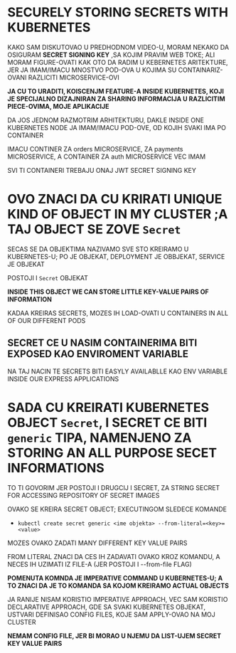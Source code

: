 # SECURELY STORING SECRETS WITH KUBERNETES

KAKO SAM DISKUTOVAO U PREDHODNOM VIDEO-U, MORAM NEKAKO DA OSIGURAM **SECRET SIGNING KEY** ,SA KOJIM PRAVIM WEB TOKE; ALI MORAM FIGURE-OVATI KAK OTO DA RADIM U KEBERNETES ARITEKTURE, JER JA IMAM/IMACU MNOSTVO POD-OVA U KOJIMA SU CONTAINARIZ-OVANI RAZLICITI MICROSERVICE-OVI

**JA CU TO URADITI, KOISCENJM FEATURE-A INSIDE KUBERNETES, KOJI JE SPECIJALNO DIZAJNIRAN ZA SHARING INFORMACIJA U RAZLICITIM PIECE-OVIMA, MOJE APLIKACIJE**

DA JOS JEDNOM RAZMOTRIM ARHITEKTURU, DAKLE INSIDE ONE KUBERNETES NODE JA IMAM/IMACU POD-OVE, OD KOJIH SVAKI IMA PO CONTAINER

IMACU CONTINER ZA orders MICROSERVICE, ZA payments MICROSERVICE, A CONTAINER ZA auth MICROSERVICE VEC IMAM

SVI TI CONTAINERI TREBAJU ONAJ JWT SECRET SIGNING KEY

# OVO ZNACI DA CU KRIRATI UNIQUE KIND OF OBJECT IN MY CLUSTER ;A TAJ OBJECT SE ZOVE `Secret`

SECAS SE DA OBJEKTIMA NAZIVAMO SVE STO KREIRAMO U KUBERNETES-U; PO JE OBJEKAT, DEPLOYMENT JE OBBJEKAT, SERVICE JE OBJEKAT

POSTOJI I `Secret` OBJEKAT

**INSIDE THIS OBJECT WE CAN STORE LITTLE KEY-VALUE PAIRS OF INFORMATION**

KADAA KREIRAS SECRETS, MOZES IH LOAD-OVATI U CONTAINERS IN ALL OF OUR DIFFERENT PODS

## SECRET CE U NASIM CONTAINERIMA BITI EXPOSED KAO ENVIROMENT VARIABLE

NA TAJ NACIN TE SECRETS BITI EASYLY AVAILABLLE KAO ENV VARIABLE INSIDE OUR EXPRESS APPLICATIONS

# SADA CU KREIRATI KUBERNETES OBJECT `Secret`, I SECRET CE BITI `generic` TIPA, NAMENJENO ZA STORING AN ALL PURPOSE SECET INFORMATIONS

TO TI GOVORIM JER POSTOJI I DRUGCIJ I SECRET, ZA STRING SECRET FOR ACCESSING REPOSITORY OF SECRET IMAGES

OVAKO SE KREIRA SECRET OBJECT; EXECUTINGOM SLEDECE KOMANDE

- `kubectl create secret generic <ime objekta> --from-literal=<key>=<value>`

MOZES OVAKO ZADATI MANY DIFFERENT KEY VALUE PAIRS

FROM LITERAL ZNACI DA CES IH ZADAVATI OVAKO KROZ KOMANDU, A NECES IH UZIMATI IZ FILE-A (JER POSTOJI I --from-file FLAG)

**POMENUTA KOMNDA JE IMPERATIVE COMMAND U KUBERNETES-U; A TO ZNACI DA JE TO KOMANDA SA KOJOM KREIRAMO ACTUAL OBJECTS**

JA RANIJE NISAM KORISTIO IMPERATIVE APPROACH, VEC SAM KORISTIO DECLARATIVE APPROACH, GDE SA SVAKI KUBERNETES OBJEKAT, USTVARI DEFINISAO CONFIG FILES, KOJE SAM APPLY-OVAO NA MOJ CLUSTER

**NEMAM CONFIG FILE, JER BI MORAO U NJEMU DA LIST-UJEM SECRET KEY VALUE PAIRS**
